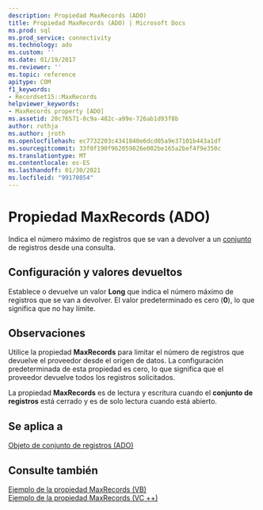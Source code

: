 ```yaml
---
description: Propiedad MaxRecords (ADO)
title: Propiedad MaxRecords (ADO) | Microsoft Docs
ms.prod: sql
ms.prod_service: connectivity
ms.technology: ado
ms.custom: ''
ms.date: 01/19/2017
ms.reviewer: ''
ms.topic: reference
apitype: COM
f1_keywords:
- Recordset15::MaxRecords
helpviewer_keywords:
- MaxRecords property [ADO]
ms.assetid: 20c76571-8c9a-482c-a99e-726ab1d93f8b
author: rothja
ms.author: jroth
ms.openlocfilehash: ec7732203c4341840e6dcd05a9e37101b443a1df
ms.sourcegitcommit: 33f0f190f962059826e002be165a2bef4f9e350c
ms.translationtype: MT
ms.contentlocale: es-ES
ms.lasthandoff: 01/30/2021
ms.locfileid: "99170854"
---
```

# <a name="maxrecords-property-ado"></a>Propiedad MaxRecords (ADO)
Indica el número máximo de registros que se van a devolver a un [conjunto](./recordset-object-ado.md) de registros desde una consulta.  
  
## <a name="settings-and-return-values"></a>Configuración y valores devueltos  
 Establece o devuelve un valor **Long** que indica el número máximo de registros que se van a devolver. El valor predeterminado es cero (**0**), lo que significa que no hay límite.  
  
## <a name="remarks"></a>Observaciones  
 Utilice la propiedad **MaxRecords** para limitar el número de registros que devuelve el proveedor desde el origen de datos. La configuración predeterminada de esta propiedad es cero, lo que significa que el proveedor devuelve todos los registros solicitados.  
  
 La propiedad **MaxRecords** es de lectura y escritura cuando el **conjunto de registros** está cerrado y es de solo lectura cuando está abierto.  
  
## <a name="applies-to"></a>Se aplica a  
 [Objeto de conjunto de registros (ADO)](./recordset-object-ado.md)  
  
## <a name="see-also"></a>Consulte también  
 [Ejemplo de la propiedad MaxRecords (VB)](./maxrecords-property-example-vb.md)   
 [Ejemplo de la propiedad MaxRecords (VC ++)](./maxrecords-property-example-vc.md)
